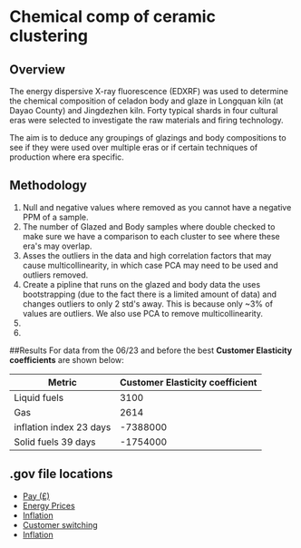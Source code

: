 # Chemical comp of ceramic clustering

## Overview
The energy dispersive X-ray fluorescence (EDXRF) was used to determine the chemical composition of celadon body and glaze in Longquan kiln (at Dayao County) and Jingdezhen kiln. Forty typical shards in four cultural eras were selected to investigate the raw materials and firing technology.

The aim is to deduce any groupings of glazings and body compositions to see if they were used over multiple eras or if certain techniques of production where era specific. 

## Methodology 
1. Null and negative values where removed as you cannot have a negative PPM of a sample.
2. The number of Glazed and Body samples where double checked to make sure we have a comparison to each cluster to see where these era's may overlap.
3. Asses the outliers in the data and high correlation factors that may cause multicollinearity, in which case PCA may need to be used and outliers removed.
4. Create a pipline that runs on the glazed and body data the uses bootstrapping (due to the fact there is a limited amount of data) and changes outliers to only 2 std's away. This is because only ~3% of values are outliers. We also use PCA to remove multicollinearity.
5.  
6. 

##Results 
For data from the 06/23 and before the best **Customer Elasticity coefficients** are shown below:

| Metric                  | Customer Elasticity coefficient |
|-------------------------|---------------------------------|
| Liquid fuels            |     3100                        |
| Gas                     |     2614                        |
| inflation index 23 days | -7388000                        |
| Solid fuels 39 days     | -1754000                        |

## .gov file locations
- [Pay (£)](https://www.ons.gov.uk/employmentandlabourmarket/peopleinwork/earningsandworkinghours)
- [Energy Prices](https://www.gov.uk/government/statistical-data-sets/monthly-domestic-energy-price-stastics)
- [Inflation](https://www.ons.gov.uk/economy/inflationandpriceindices)
- [Customer switching](https://www.gov.uk/government/statistical-data-sets/quarterly-domestic-energy-switching-statistics)
- [Inflation](https://www.ons.gov.uk/economy/inflationandpriceindices)
